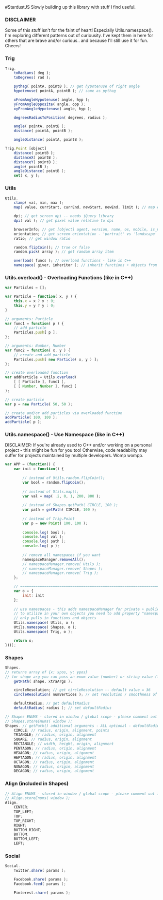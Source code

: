 #StardustJS
Slowly building up this library with stuff I find useful.

### DISCLAIMER
Some of this stuff isn't for the faint of heart! Especially Utils.namespace(). I'm exploring different patterns out of curiousity. I've kept them in here for others that are brave and/or curious.. and because I'll still use it for fun. Cheers!


### Trig
```javascript
Trig.
	toRadians( deg );
	toDegrees( rad );

	pythag( pointA, pointB ); // get hypotenuse of right angle
	hypotenuse( pointA, pointB ); // same as pythag

	xFromAngleHypotenuse( angle, hyp );
	yFromAngleOpposite( angle, opp );
	xyFromAngleHypotenuse( angle, hyp );

	degreesRadiusToPosition( degrees, radius );

	angle( pointA, pointB );
	distance( pointA, pointB );

	angleDistance( pointA, pointB );

Trig.Point [object]
	distance( pointB );
	distanceX( pointB );
	distanceY( pointB );
	angle( pointB );
	angleDistance( pointB );
	set( x, y );
```


### Utils
```javascript
Utils.
	clamp( val, min, max );
	map( value, currStart, currEnd, newStart, newEnd, limit ); // map one set of numbers to another

	dpi; // get screen dpi -- needs jQuery library
	dpi( val ); // get pixel value relative to dpi

	browserInfo; // get [object] agent, version, name, os, mobile, is_mobile
	orientation; // get screen orientation - 'portrait' vs 'landscape'
	ratio; // get window ratio

	random.flipCoin(); // true or false
	random.pick( array ); // get random array item

	overload( funcs ); // overload functions - like in C++
	namespace( giver, inheritor ); // inherit functions + objects from giver - like "use namespace" in C++

```

### Utils.overload() - Overloading Functions (like in C++)
```javascript
var Particles = [];

var Particle = function( x, y ) {
	this.x = x ? x : 0;
	this.y = y ? y : 0;
}

// arguments: Particle
var func1 = function( p ) {
	// add particle
	Particles.push[ p ];
};

// arguments: Number, Number
var func2 = function( x, y ) {
	// create and add particle
	Particles.push[ new Particle( x, y ) ];
};

// create overloaded function
var addParticle = Utils.overload(
	[ [ Particle ], func1 ],
	[ [ Number, Number ], func2 ]
);

// create particle
var p = new Particle( 50, 50 );

// create and/or add particles via overloaded function
addParticle( 100, 100 );
addParticle( p );
```

### Utils.namespace() - Use Namespace (like in C++)
DISCLAIMER: If you're already used to C++ and/or working on a personal project - this might be fun for you too! Otherwise, code readability may suffer for projects maintained by multiple developers. Womp wompp.

```javascript
var APP = (function() {
	var init = function() {
		
		// instead of Utils.random.flipCoin();
		var bool = random.flipCoin();
	
		// instead of Utils.map();
		var val = map( .2, 0, 1, 200, 800 );
	
		// instead of Shapes.getPath( CIRCLE, 100 );
		var path = getPath( CIRCLE, 100 );
	
		// instead of Trig.Point
		var p = new Point( 100, 100 );
	
		console.log( bool );
		console.log( val );
		console.log( path );
		console.log( p );
	
		// remove all namespaces if you want
		namespaceManager.removeAll();
		// namespaceManager.remove( Utils );
		// namespaceManager.remove( Shapes );
		// namespaceManager.remove( Trig );
	};

	// =================================================================
	var o = {
		init: init
	};
	
	// use namespaces - this adds namespaceManager for private + public use
	// to utilize in your own objects you need to add property "namespace" = variable name
	// only pulls in functions and objects
	Utils.namespace( Utils, o );
	Utils.namespace( Shapes, o );
	Utils.namespace( Trig, o );

	return o;
})();
```

### Shapes
```javascript
Shapes.
// returns array of {x: xpos, y: ypos}
// for shape arg you can pass an enum value (number) or string value (lowercase)
	getPath( shape, xtraArgs ); 

	circleResolution; // get circleResolution -- default value = 36
	circleResolution( numVertices ); // set resolution / smoothness of circle

	defaultRadius; // get defaultRadius
	defaultRadius( radius ); // set defaultRadius

// Shapes ENUMS - stored in window / global scope - please comment out if you want
// Shapes.storeEnums( window );
Shapes. // getPath() additional arguments - ALL optional - defaultRadius is 50
	CIRCLE; // radius, origin, alignment, points
	TRIANGLE; // radius, origin, alignment
	SQUARE; // radius, origin, alignment
	RECTANGLE; // width, height, origin, alignment
	PENTAGON; // radius, origin, alignment
	HEXAGON; // radius, origin, alignment
	HEPTAGON; // radius, origin, alignment
	OCTAGON; // radius, origin, alignment
	NONAGON; // radius, origin, alignment
	DECAGON; // radius, origin, alignment
```

### Align (included in Shapes)
```javascript
// Align ENUMS - stored in window / global scope - please comment out if you want
// Align.storeEnums( window );
Align.
	CENTER;
	TOP_LEFT;
	TOP;
	TOP_RIGHT;
	RIGHT;
	BOTTOM_RIGHT;
	BOTTOM;
	BOTTOM_LEFT;
	LEFT;

```

### Social
```javascript
Social.
	Twitter.share( params );

	Facebook.share( params );
	Facebook.feed( params );

	Pinterest.share( params );

```
